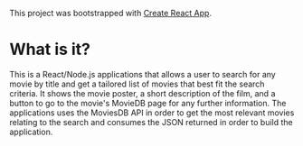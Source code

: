 This project was bootstrapped with [Create React App](https://github.com/facebook/create-react-app).

# What is it?

This is a React/Node.js applications that allows a user to search for any movie by title and get a tailored list of movies that best fit the search criteria. 
It shows the movie poster, a short description of the film, and a button to go to the movie's MovieDB page for any further information. The applications uses the MoviesDB API in order to get the most relevant movies relating to the search and consumes the JSON returned in order to build the application.
